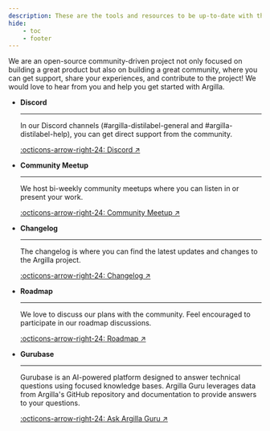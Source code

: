 ```yaml
---
description: These are the tools and resources to be up-to-date with the Argilla development and contribute to the project.
hide:
    - toc
    - footer
---
```


We are an open-source community-driven project not only focused on building a great product but also on building a great community, where you can get support, share your experiences, and contribute to the project! We would love to hear from you and help you get started with Argilla.

<div class="grid cards" markdown>

-   __Discord__

    ---

    In our Discord channels (#argilla-distilabel-general and #argilla-distilabel-help), you can get direct support from the community.


    [:octicons-arrow-right-24: Discord ↗](http://hf.co/join/discord)

-   __Community Meetup__

    ---

    We host bi-weekly community meetups where you can listen in or present your work.

    [:octicons-arrow-right-24: Community Meetup ↗](https://lu.ma/argilla-event-calendar)

-   __Changelog__

    ---

    The changelog is where you can find the latest updates and changes to the Argilla project.

    [:octicons-arrow-right-24: Changelog ↗](https://github.com/argilla-io/argilla/blob/develop/argilla/CHANGELOG.md)

-   __Roadmap__

    ---

    We love to discuss our plans with the community. Feel encouraged to participate in our roadmap discussions.

    [:octicons-arrow-right-24: Roadmap ↗](https://github.com/orgs/argilla-io/projects/10/views/1)

-   __Gurubase__

    ---

    Gurubase is an AI-powered platform designed to answer technical questions using focused knowledge bases. Argilla Guru leverages data from Argilla's GitHub repository and documentation to provide answers to your questions.

    [:octicons-arrow-right-24: Ask Argilla Guru ↗](https://gurubase.io/g/argilla)

</div>